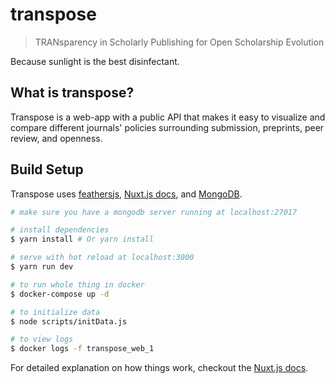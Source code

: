 # transpose

> TRANsparency in Scholarly Publishing for Open Scholarship Evolution

Because sunlight is the best disinfectant.

## What is transpose?

Transpose is a web-app with a public API that makes it easy to visualize and compare different journals' policies surrounding submission, preprints, peer review, and openness.

## Build Setup

Transpose uses [feathersjs](https://feathersjs.com/), [Nuxt.js docs](https://github.com/nuxt/nuxt.js), and [MongoDB](https://www.mongodb.com/).

``` bash
# make sure you have a mongodb server running at localhost:27017

# install dependencies
$ yarn install # Or yarn install

# serve with hot reload at localhost:3000
$ yarn run dev

# to run whole thing in docker
$ docker-compose up -d

# to initialize data
$ node scripts/initData.js

# to view logs
$ docker logs -f transpose_web_1
```

For detailed explanation on how things work, checkout the [Nuxt.js docs](https://github.com/nuxt/nuxt.js).
